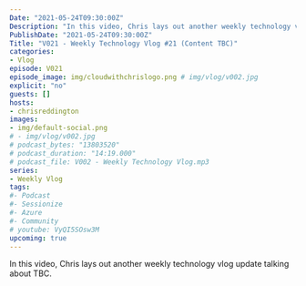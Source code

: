 ```yaml
---
Date: "2021-05-24T09:30:00Z"
Description: "In this video, Chris lays out another weekly technology vlog update talking about TBC"
PublishDate: "2021-05-24T09:30:00Z"
Title: "V021 - Weekly Technology Vlog #21 (Content TBC)"
categories:
- Vlog
episode: V021
episode_image: img/cloudwithchrislogo.png # img/vlog/v002.jpg
explicit: "no"
guests: []
hosts:
- chrisreddington
images:
- img/default-social.png
# - img/vlog/v002.jpg
# podcast_bytes: "13803520"
# podcast_duration: "14:19.000"
# podcast_file: V002 - Weekly Technology Vlog.mp3
series:
- Weekly Vlog
tags:
#- Podcast
#- Sessionize
#- Azure
#- Community
# youtube: VyQI5SOsw3M
upcoming: true
---
```

In this video, Chris lays out another weekly technology vlog update talking about TBC.